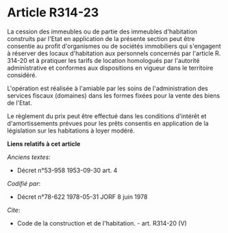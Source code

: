 # Article R314-23

La cession des immeubles ou de partie des immeubles d'habitation construits par l'Etat en application de la présente section
peut être consentie au profit d'organismes ou de sociétés immobiliers qui s'engagent à réserver des locaux d'habitation aux
personnels concernés par l'article R. 314-20 et à pratiquer les tarifs de location homologués par l'autorité administrative
et conformes aux dispositions en vigueur dans le territoire considéré.

L'opération est réalisée à l'amiable par les soins de l'administration des services fiscaux (domaines) dans les formes fixées
pour la vente des biens de l'Etat.

Le règlement du prix peut être effectué dans les conditions d'intérêt et d'amortissements prévues pour les prêts consentis en
application de la législation sur les habitations à loyer modéré.

**Liens relatifs à cet article**

_Anciens textes_:

  - Décret n°53-958 1953-09-30 art. 4

_Codifié par_:

  - Décret n°78-622 1978-05-31 JORF 8 juin 1978

_Cite_:

  - Code de la construction et de l'habitation. - art. R314-20 (V)
